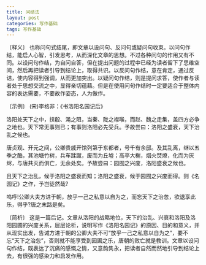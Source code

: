 ```yaml
---
title: 问结法
layout: post
categories: 写作基础
tags: 写作基础
---
```


〔释义〕 也称问句式结尾，即文章以设问句、反问句或疑问句收束。以问句作结，能启人心智，引发思考，从而深化文章的思想。不过各种问句的作用又有不同。以设问句作结，为自问自答，但在提出问题的过程中已经为读者留下了思维空间，然后再把读者引导到结论上，取得共识。以反问句作结，意在肯定，通过反诘，使内容得到强调，从而更加突出。以疑问句作结，则是提问求答，使作者与读者处于思想交流之中，显得亲切蕴藉。但是在使用问句作结时一定要适合于整体内容的表达需要，不要故作姿态，人为做作。

〔示例〕 (宋)李格非：《书洛阳名园记后》

洛阳处天下之中，挟殽、渑之阻，当秦、陇之襟喉，而赵、魏之走集，盖四方必争之地也。天下常无事则已；有事则洛阳必先受兵。予故尝曰：洛阳之盛衰，天下治乱之候也。

唐贞观、开元之间，公卿贵戚开馆列第于东都者，号千有余邸。及其乱离，继以五季之酷，其池塘竹树，兵车蹂蹴，废而为丘墟；高亭大榭，烟火焚燎，化而为灰烬，与唐共灭而俱亡，无余处矣。予故尝曰：园囿之兴废，洛阳盛衰之候也。

且天下之治乱，候于洛阳之盛衰而知；洛阳之盛衰，候于园囿之兴废而得。则《名园记》之作，予岂徒然哉?

呜呼!公卿大夫方进于朝，放乎一己之私意以自为之，而忘天下之治忽，欲退享此乐，得乎?唐之末路是矣。

〔简析〕 这是一篇后记。文章从洛阳的战略地位，天下的治乱、兴衰和洛阳及洛阳园圃的兴废关系，层层论析，说明写作《洛阳名园记》的原因、目的和意义，并从现实出发，告诫方进于朝的公卿大夫不可“放乎一己之私意以自为之”，要不忘“天下之治忽”，否则就不能享受到园圃之乐，唐朝的败亡就是教训。文章以设问句作结，既表达了沉痛的感慨之情，又意韵隽永，把读者自然而然地引导到结论上去，有很强的感染力和启发作用。 